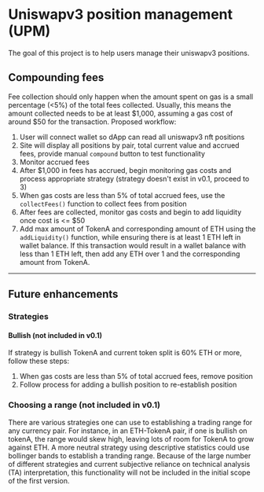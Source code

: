 # Uniswapv3 position management (UPM)
The goal of this project is to help users manage their uniswapv3 positions.

## Compounding fees
Fee collection should only happen when the amount spent on gas is a small percentage (<5%) of the total fees collected. Usually, this means the amount collected needs to be at least $1,000, assuming a gas cost of around $50 for the transaction. Proposed workflow:
1. User will connect wallet so dApp can read all uniswapv3 nft positions
2. Site will display all positions by pair, total current value and accrued fees, provide manual `compound` button to test functionality
3. Monitor accrued fees
4. After $1,000 in fees has accrued, begin monitoring gas costs and process appropriate strategy (strategy doesn't exist in v0.1, proceed to 3)
5. When gas costs are less than 5% of total accrued fees, use the `collectFees()` function to collect fees from position
6. After fees are collected, monitor gas costs and begin to add liquidity once cost is <= $50
7. Add max amount of TokenA and corresponding amount of ETH using the `addLiquidity()` function, while ensuring there is at least 1 ETH left in wallet balance. If this transaction would result in a wallet balance with less than 1 ETH left, then add any ETH over 1 and the corresponding amount from TokenA.

---
## Future enhancements

### Strategies

#### Bullish (not included in v0.1)
If strategy is bullish TokenA and current token split is 60% ETH or more, follow these steps:
1. When gas costs are less than 5% of total accrued fees, remove position
2. Follow process for adding a bullish position to re-establish position

### Choosing a range (not included in v0.1)
There are various strategies one can use to establishing a trading range for any currency pair. For instance, in an ETH-TokenA pair, if one is bullish on tokenA, the range would skew high, leaving lots of room for TokenA to grow against ETH. A more neutral strategy using descriptive statistics could use bollinger bands to establish a tranding range. Because of the large number of different strategies and current subjective reliance on technical analysis (TA) interpretation, this functionality will not be included in the initial scope of the first version.